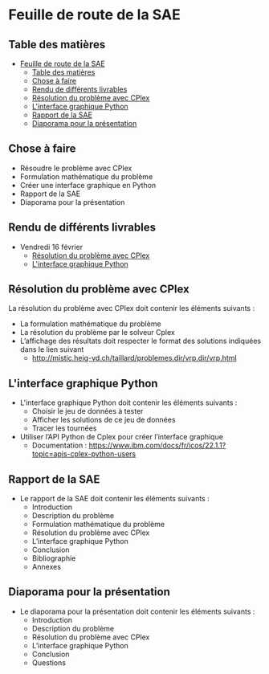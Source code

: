 # Feuille de route de la SAE

## Table des matières

- [Feuille de route de la SAE](#feuille-de-route-de-la-sae)
  - [Table des matières](#table-des-matières)
  - [Chose à faire](#chose-à-faire)
  - [Rendu de différents livrables](#rendu-de-différents-livrables)
  - [Résolution du problème avec CPlex](#résolution-du-problème-avec-cplex)
  - [L'interface graphique Python](#linterface-graphique-python)
  - [Rapport de la SAE](#rapport-de-la-sae)
  - [Diaporama pour la présentation](#diaporama-pour-la-présentation)

## Chose à faire

- Résoudre le problème avec CPlex
- Formulation mathématique du problème
- Créer une interface graphique en Python
- Rapport de la SAE
- Diaporama pour la présentation

## Rendu de différents livrables

- Vendredi 16 février
  - [Résolution du problème avec CPlex](#résolution-du-problème-avec-cplex)
  - [L'interface graphique Python](#linterface-graphique-python)

## Résolution du problème avec CPlex

La résolution du problème avec CPlex doit contenir les éléments suivants :

- La formulation mathématique du problème
- La résolution du problème par le solveur Cplex
- L’affichage des résultats doit respecter le format des solutions indiquées dans le lien suivant
  - <http://mistic.heig-vd.ch/taillard/problemes.dir/vrp.dir/vrp.html>

## L'interface graphique Python

- L'interface graphique Python doit contenir les éléments suivants :
  - Choisir le jeu de données à tester
  - Afficher les solutions de ce jeu de données
  - Tracer les tournées
- Utiliser l’API Python de Cplex pour créer l’interface graphique
  - Documentation : <https://www.ibm.com/docs/fr/icos/22.1.1?topic=apis-cplex-python-users>

## Rapport de la SAE

- Le rapport de la SAE doit contenir les éléments suivants :
  - Introduction
  - Description du problème
  - Formulation mathématique du problème
  - Résolution du problème avec CPlex
  - L’interface graphique Python
  - Conclusion
  - Bibliographie
  - Annexes

## Diaporama pour la présentation

- Le diaporama pour la présentation doit contenir les éléments suivants :
  - Introduction
  - Description du problème
  - Résolution du problème avec CPlex
  - L’interface graphique Python
  - Conclusion
  - Questions